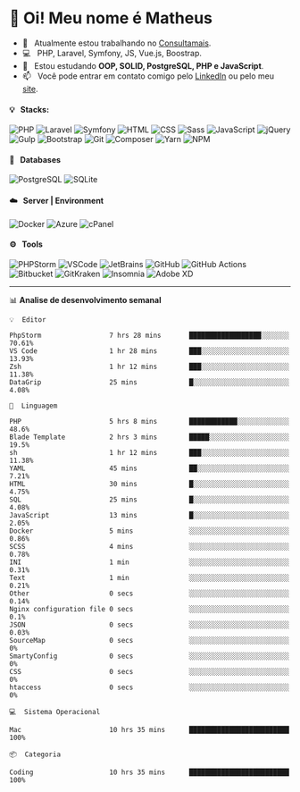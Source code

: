 # 👋 Oi! Meu nome é Matheus

- 🔭 &nbsp; Atualmente estou trabalhando no [Consultamais](https://consultamais.com.br/).
- 💻 &nbsp; PHP, Laravel, Symfony, JS, Vue.js, Boostrap.
- 🌱 &nbsp; Estou estudando **OOP, SOLID, PostgreSQL, PHP e JavaScript**.
- 📫 &nbsp; Você pode entrar em contato comigo pelo [LinkedIn](https://www.linkedin.com/in/matheuscamargoxavier/) ou pelo meu [site](https://matheuscamargo.co).

#### 💡 &nbsp; Stacks:
![PHP](https://img.shields.io/badge/-PHP-777BB4?&logo=php&logoColor=FFFFFF)
![Laravel](https://img.shields.io/badge/-Laravel-FF2D20?&logo=laravel&logoColor=FFFFFF)
![Symfony](https://img.shields.io/badge/-Symfony-000000?&logo=symfony&logoColor=FFFFFF)
![HTML](https://img.shields.io/badge/-HTML-E34F26?&logo=html5&logoColor=FFFFFF)
![CSS](https://img.shields.io/badge/-CSS-1572B6?&logo=css3&logoColor=FFFFFF)
![Sass](https://img.shields.io/badge/-Sass-CC6699?&logo=sass&logoColor=FFFFFF)
![JavaScript](https://img.shields.io/badge/-JavaScript-F7DF1E?&logo=javascript&logoColor=FFFFFF)
![jQuery](https://img.shields.io/badge/-jQuery-0769AD?&logo=jquery&logoColor=FFFFFF)
![Gulp](https://img.shields.io/badge/-Gulp-CF4647?&logo=gulp&logoColor=FFFFFF)
![Bootstrap](https://img.shields.io/badge/-Bootstrap-7952B3?&logo=bootstrap&logoColor=FFFFFF)
![Git](https://img.shields.io/badge/-Git-F05032?&logo=git&logoColor=FFFFFF)
![Composer](https://img.shields.io/badge/-Composer-885630?&logo=composer&logoColor=FFFFFF)
![Yarn](https://img.shields.io/badge/-Yarn-2C8EBB?&logo=yarn&logoColor=FFFFFF)
![NPM](https://img.shields.io/badge/-npm-CB3837?&logo=npm&logoColor=FFFFFF)

#### 💾 &nbsp; Databases
![PostgreSQL](https://img.shields.io/badge/-PostgreSQL-336791?&logo=PostgreSQL&logoColor=FFFFFF)
![SQLite](https://img.shields.io/badge/-SQLite-003B57?&logo=SQLite&logoColor=FFFFFF)

#### ☁️ &nbsp; Server | Environment
![Docker](https://img.shields.io/badge/-Docker-2496ED?&logo=docker&logoColor=FFFFFF)
![Azure](https://img.shields.io/badge/-Azure-0089D6?&logo=microsoft%20azure&logoColor=FFFFFF)
![cPanel](https://img.shields.io/badge/-cPanel-FF6C2C?&logo=cpanel&logoColor=FFFFFF)

#### ⚙️ &nbsp; Tools
![PHPStorm](https://img.shields.io/badge/-PHPStorm-000000?&logo=PHPStorm&logoColor=FFFFFF)
![VSCode](https://img.shields.io/badge/-VSCode-007ACC?&logo=Visual%20Studio%20Code&logoColor=FFFFFF) 
![JetBrains](https://img.shields.io/badge/-JetBrains-000000?&logo=jetbrains&logoColor=FFFFFF) 
![GitHub](https://img.shields.io/badge/-GitHub-181717?&logo=github&logoColor=FFFFFF) 
![GitHub Actions](https://img.shields.io/badge/-GitHub%20Actions-181717?&logo=GitHub%20Actions&logoColor=FFFFFF) 
![Bitbucket](https://img.shields.io/badge/-Bitbucket-0052CC?&logo=bitbucket&logoColor=FFFFFF)
![GitKraken](https://img.shields.io/badge/-GitKraken-179287?&logo=GitKraken&logoColor=FFFFFF)
![Insomnia](https://img.shields.io/badge/-Insomnia-5849BE?&logo=Insomnia&logoColor=FFFFFF)
![Adobe XD](https://img.shields.io/badge/-Adobe%20XD-FF61F6?&logo=adobe%20xd&logoColor=FFFFFF) 
_______

📊  **Analise de desenvolvimento semanal**
```text
💡  Editor

PhpStorm                 7 hrs 28 mins       ██████████████████░░░░░░░     70.61%
VS Code                  1 hr 28 mins        ███░░░░░░░░░░░░░░░░░░░░░░     13.93%
Zsh                      1 hr 12 mins        ███░░░░░░░░░░░░░░░░░░░░░░     11.38%
DataGrip                 25 mins             █░░░░░░░░░░░░░░░░░░░░░░░░      4.08%
```
```text
💬  Linguagem

PHP                      5 hrs 8 mins        ████████████░░░░░░░░░░░░░      48.6%
Blade Template           2 hrs 3 mins        █████░░░░░░░░░░░░░░░░░░░░      19.5%
sh                       1 hr 12 mins        ███░░░░░░░░░░░░░░░░░░░░░░     11.38%
YAML                     45 mins             ██░░░░░░░░░░░░░░░░░░░░░░░      7.21%
HTML                     30 mins             █░░░░░░░░░░░░░░░░░░░░░░░░      4.75%
SQL                      25 mins             █░░░░░░░░░░░░░░░░░░░░░░░░      4.08%
JavaScript               13 mins             █░░░░░░░░░░░░░░░░░░░░░░░░      2.05%
Docker                   5 mins              ░░░░░░░░░░░░░░░░░░░░░░░░░      0.86%
SCSS                     4 mins              ░░░░░░░░░░░░░░░░░░░░░░░░░      0.78%
INI                      1 min               ░░░░░░░░░░░░░░░░░░░░░░░░░      0.31%
Text                     1 min               ░░░░░░░░░░░░░░░░░░░░░░░░░      0.21%
Other                    0 secs              ░░░░░░░░░░░░░░░░░░░░░░░░░      0.14%
Nginx configuration file 0 secs              ░░░░░░░░░░░░░░░░░░░░░░░░░       0.1%
JSON                     0 secs              ░░░░░░░░░░░░░░░░░░░░░░░░░      0.03%
SourceMap                0 secs              ░░░░░░░░░░░░░░░░░░░░░░░░░         0%
SmartyConfig             0 secs              ░░░░░░░░░░░░░░░░░░░░░░░░░         0%
CSS                      0 secs              ░░░░░░░░░░░░░░░░░░░░░░░░░         0%
htaccess                 0 secs              ░░░░░░░░░░░░░░░░░░░░░░░░░         0%
```
```text
💻  Sistema Operacional

Mac                      10 hrs 35 mins      █████████████████████████       100%
```
```text
📦  Categoria

Coding                   10 hrs 35 mins      █████████████████████████       100%
```
